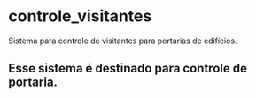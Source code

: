 # controle_visitantes
Sistema para controle de visitantes para portarias de edifícios.

## Esse sistema é destinado para controle de portaria.
